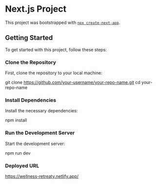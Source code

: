 # Next.js Project

This project was bootstrapped with [`npx create-next-app`](https://github.com/vercel/next.js/tree/canary/packages/create-next-app).

## Getting Started

To get started with this project, follow these steps:

### Clone the Repository

First, clone the repository to your local machine:

<!-- in terminal -->
git clone <https://github.com/your-username/your-repo-name.git>
cd your-repo-name

### Install Dependencies

Install the necessary dependencies:

<!-- in terminal -->
npm install

### Run the Development Server

Start the development server:

<!-- in terminal -->
npm run dev

### Deployed URL

<https://wellness-retreaty.netlify.app/>